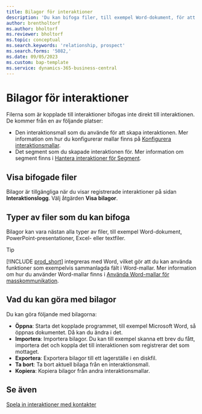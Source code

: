 ```yaml
---
title: Bilagor för interaktioner
description: 'Du kan bifoga filer, till exempel Word-dokument, för att lägga till information om en interaktion.'
author: brentholtorf
ms.author: bholtorf
ms.reviewer: bholtorf
ms.topic: conceptual
ms.search.keywords: 'relationship, prospect'
ms.search.forms: '5082,'
ms.date: 09/05/2023
ms.custom: bap-template
ms.service: dynamics-365-business-central
---
```

# Bilagor för interaktioner

Filerna som är kopplade till interaktioner bifogas inte direkt till interaktionen. De kommer från en av följande platser:

* Den interaktionsmall som du använde för att skapa interaktionen. Mer information om hur du konfigurerar mallar finns på [Konfigurera interaktionsmallar](marketing-interactions.md#set-up-interaction-templates).
* Det segment som du skapade interaktionen för. Mer information om segment finns i [Hantera interaktioner för Segment](marketing-interaction-segments.md).

## Visa bifogade filer

Bilagor är tillgängliga när du visar registrerade interaktioner på sidan **Interaktionslogg**. Välj åtgärden **Visa bilagor**.

## Typer av filer som du kan bifoga

Bilagor kan vara nästan alla typer av filer, till exempel Word-dokument, PowerPoint-presentationer, Excel- eller textfiler.

> [!TIP]
> [!INCLUDE [prod_short](includes/prod_short.md)] integreras med Word, vilket gör att du kan använda funktioner som exempelvis sammanlagda fält i Word-mallar. Mer information om hur du använder Word-mallar finns i [Använda Word-mallar för masskommunikation](ui-mail-merge.md).

## Vad du kan göra med bilagor

Du kan göra följande med bilagorna:

* **Öppna**: Starta det kopplade programmet, till exempel Microsoft Word, så öppnas dokumentet. Då kan du ändra i det.
* **Importera**: Importera bilagor. Du kan till exempel skanna ett brev du fått, importera det och koppla det till interaktionen som registrerar det som mottaget.
* **Exportera**: Exportera bilagor till ett lagerställe i en diskfil.
* **Ta bort**: Ta bort aktuell bilaga från en interaktionsmall.
* **Kopiera**: Kopiera bilagor från andra interaktionsmallar.

## Se även

[Spela in interaktioner med kontakter](marketing-interactions.md)  
